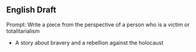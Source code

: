 ## English Draft

Prompt: Write a piece from the perspective of a person who is a victim or totalitarialism

- A story about bravery and a rebellion against the holocaust